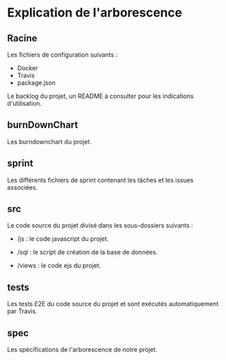 Explication de l'arborescence
=============================

Racine
-------
Les fichiers de configuration suivants : 
- Docker
- Travis
- package.json

Le backlog du projet, un README à consulter pour les indications d'utilisation.

burnDownChart
------------
Les burndownchart du projet.

sprint
------------
Les différents fichiers de sprint contenant les tâches et les issues associées.

src
-----
Le code source du projet divisé dans les sous-dossiers suivants :
- /js :
le code javascript du projet.

- /sql :
le script de création de la base de données.

- /views :
le code ejs du projet.

tests
------
Les tests E2E du code source du projet et sont exécutés automatiquement par Travis.

spec
------
Les spécifications de l'arborescence de notre projet.